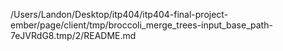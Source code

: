 /Users/Landon/Desktop/itp404/itp404-final-project-ember/page/client/tmp/broccoli_merge_trees-input_base_path-7eJVRdG8.tmp/2/README.md